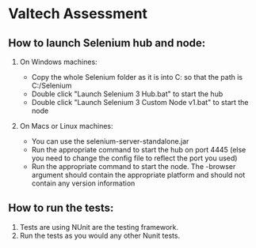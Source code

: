 # Valtech Assessment

## How to launch Selenium hub and node:

1. On Windows machines:
    *  Copy the whole Selenium folder as it is into C: so that the path is C:/Selenium
    *  Double click "Launch Selenium 3 Hub.bat" to start the hub
    *  Double click "Launch Selenium 3 Custom Node v1.bat" to start the node

2. On Macs or Linux machines:
    * You can use the selenium-server-standalone.jar
    * Run the appropriate command to start the hub on port 4445 (else you need to change the config file to reflect the port you used)
    * Run the appropriate command to start the node. The -browser argument should contain the appropriate platform and should not contain any version information

## How to run the tests:
1. Tests are using NUnit are the testing framework.
2. Run the tests as you would any other Nunit tests.
